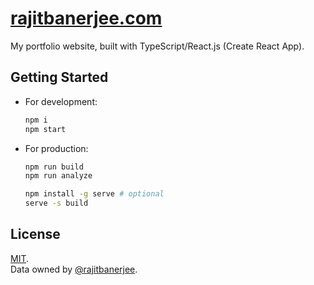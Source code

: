 # [rajitbanerjee.com](https://rajitbanerjee.com)

My portfolio website, built with TypeScript/React.js (Create React App).

## Getting Started

- For development:
  ```bash
  npm i
  npm start
  ```
- For production:

  ```bash
  npm run build
  npm run analyze

  npm install -g serve # optional
  serve -s build
  ```

## License

[MIT](./LICENSE).<br/>
Data owned by [@rajitbanerjee](https://github.com/rajitbanerjee).
